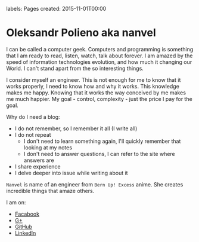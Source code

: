 labels: Pages
created: 2015-11-01T00:00

# Oleksandr Polieno aka nanvel

I can be called a computer geek. Computers and programming is something that I am ready to read, listen, watch, talk about forever. I am amazed by the speed of information technologies evolution, and how much it changing our World. I can't stand apart from the so interesting things.

I consider myself an engineer. This is not enough for me to know that it works properly, I need to know how and why it works. This knowledge makes me happy. Knowing that it works the way conceived by me makes me much happier. My goal - control, complexity - just the price I pay for the goal.

Why do I need a blog:

- I do not remember, so I remember it all (I write all)
- I do not repeat
    - I don't need to learn something again, I'll quickly remember that looking at my notes
    - I don't need to answer questions, I can refer to the site where answers are
- I share experience
- I delve deeper into issue while writing about it

```Nanvel``` is name of an engineer from ```Bern Up! Excess``` anime. She creates incredible things that amaze others.

I am on:

- [Facabook](https://www.facebook.com/polyenoom)
- [G+](https://plus.google.com/u/0/+OleksandrPolyeno)
- [GitHub](https://github.com/nanvel)
- [LinkedIn](https://ua.linkedin.com/in/oleksandr-polieno-23935954)

